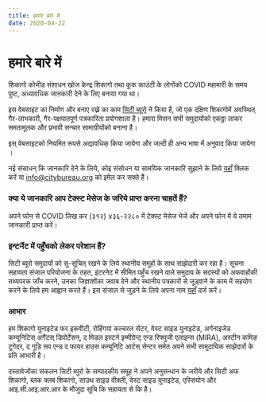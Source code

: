 ```yaml
---
title: हमारे बारे में
date: 2020-04-22
---
```


# हमारे बारे में

शिकागो कोभीड संशाधन खोज केन्द्र शिकागो तथा कूक काउंटी के लोगोंको COVID महामारी के समय पुष्ट, अध्यावधिक जाऩकारी देने के लिए बनाया गया था।

इस वेबसाइट का निर्माण और बनाए रख्ने का काम [सिटी ब्यूरो](https://www.citybureau.org/) ने किया है, जो एक दक्षिण शिकागोमें अवस्थित् गैर-लाभकारी, गैर-पक्षपातपूर्ण पत्रकारिता प्रयोगशाला है। हमारा मिसन सभी समुदायोंको एकठ्ठा लाकर समतामूलक और प्रभावी सन्चार सामाग्रीयोंको बनाना है।

इस् वेबसाइटको नियमित रूपसे अद्यावधिक् किया जायेगा और जल्दी ही अन्य भाषा में अनुवाद किया जायेगा ।

नई संसाधन् कि जानकारि देने के लिये, कोइ संसोधन या सामयिक जानकारि सुझाने के लिये [यहाँ](/hi/suggest-resource/) क्लिक करें या [info@citybureau.org](mailto:info@citybureau.org) को इमेल कर सक्ते हैं।

### क्या ये जानकारि आप टेक्स्ट मेसेज के जरिये प्राप्त करना चाहतें हैं?

अपने फोन से COVID लिख कर (३१२) ४३६-२२८० में टेक्स्ट मेसेज भेजें और अपने फोन में ये तमाम जानकारी प्राप्त करें।

### इन्टर्नेट में पहुँचको लेकर परेशान हैं?

सिटी ब्यूरो समुदायों को सु-सूचित् रखने के लिये स्थानीय समुहों के साथ साझेदारी कर रहा है। सूचना सहायता संजाल परियोजना के तहत, इंटरनेट में सीमित पहुँच रखने वाले समुदाय के सदस्यों को अफवाहोंकी तथ्यपरक जाँच करने, उनका जिज्ञाशोंका जवाब देने और स्थानीय पत्रकारों से जूड्वाने के काम में सहयोग करने के लिये हम आह्वान करते हैं। इस संजाल से जुड़ने के लिये अपना नाम [यहाँ](https://airtable.com/shrkrEZLHrbGs8szI) दर्ज करें।

### आभार

हम शिकागो युनाइटेड फर इकवीटी, रोहिंगया कल्चरल सेंटर, वेस्ट साइड युनाइटेड, अर्गनाइजेड कम्यूनिटिस् अगैंटस् डिपोर्टेसन्, द मिडल इस्टर्न इम्मीग्रेन्ट् एन्ड रिफ्युजी एलाइन्स (MIRA), अस्टीन कमिङ टुगेदर, द गूडि सप एन्ड द फायर हाउस कम्यूनिटि आर्टस् सेन्टर समेत अपने सभी सामुदायिक साझेदारों के प्रति आभारी है।

दस्तावेजोंका संकलन सिटी ब्युरो के सम्पादकीय समूह ने अपने अनुसन्धान के जरीये और सिटी अफ शिकागो, ब्लक क्लब शिकागो, साउथ साइड वीक्ली, वेस्ट साइड युनाइटेड, एस्सियोन और आइ.सी.आइ.आर.आर के मौजुदा सूचि कि सहायता से कि है।
